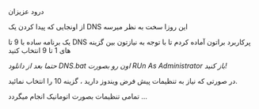 درود عزیزان

از اونجایی که پیدا کردن یک DNS این روزا سخت به نظر میرسه

یک برنامه ساده با 9 تا DNS پرکاربرد براتون آماده کردم تا با توجه به نیازتون بین گزینه های 1 تا 9 انتخاب کنید

*حتما بعد از دانلود DNS.bat اون رو بصورت RUn As Administrator باز کنید!*

در صورتی که نیاز به تنظیمات پیش فرض ویندوز دارید ، گزینه 10 را انتخاب نمائید.

تمامی تنظیمات بصورت اتومانیک انجام میگردد ...
